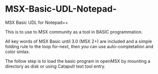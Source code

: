 # MSX-Basic-UDL-Notepad-
MSX Basic UDL for Notepad++

This is to use to MSX community as a tool in BASIC programmation.   

All key words of MSX Basic until 3.0 (MSX 2+) are included and a simple folding rule to the loop for-next, then you can use auto-completation and color sintax.  

The follow step is to load the basic program in openMSX by mounting a directory as disk or using Catapult text tool entry.


